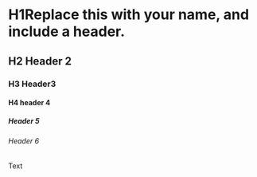 # H1Replace this with your name, and include a header.
## H2 Header 2
### H3 Header3
#### H4 header 4
##### Header 5
###### Header 6
Text
